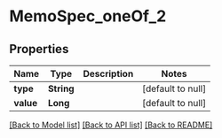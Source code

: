# MemoSpec_oneOf_2

## Properties

| Name      | Type       | Description | Notes             |
| --------- | ---------- | ----------- | ----------------- |
| **type**  | **String** |             | [default to null] |
| **value** | **Long**   |             | [default to null] |

[[Back to Model list]](../README.md#documentation-for-models) [[Back to API list]](../README.md#documentation-for-api-endpoints) [[Back to README]](../README.md)
